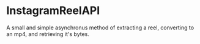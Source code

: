 # InstagramReelAPI
A small and simple asynchronus method of extracting a reel, converting to an mp4, and retrieving it's bytes.
